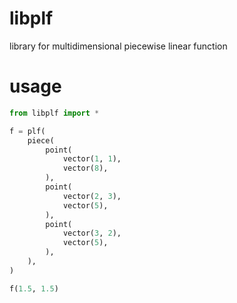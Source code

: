 # libplf

library for multidimensional piecewise linear function

# usage

```python
from libplf import *

f = plf(
    piece(
        point(
            vector(1, 1),
            vector(8),
        ),
        point(
            vector(2, 3),
            vector(5),
        ),
        point(
            vector(3, 2),
            vector(5),
        ),
    ),
)

f(1.5, 1.5)
```